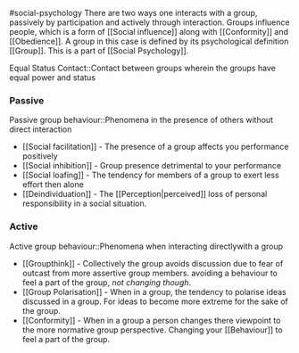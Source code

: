 #social-psychology
There are two ways one interacts with a group, passively by participation and actively through interaction. Groups influence people, which is a form of [[Social influence]] along with [[Conformity]] and [[Obedience]]. A group in this case is defined by its psychological definition [[Group]]. This is a part of [[Social Psychology]].

Equal Status Contact::Contact between groups wherein the groups have equal power and status
<!--SR:!2023-11-09,4,272-->
### Passive
Passive group behaviour::Phenomena in the presence of others without direct interaction
<!--SR:!2023-11-08,4,270-->

* [[Social facilitation]] - The presence of a group affects you performance positively
* [[Social inhibition]] - Group presence detrimental to your performance
* [[Social loafing]] - The tendency for members of a group to exert less effort then alone
* [[Deindividuation]] - The [[Perception|perceived]] loss of personal responsibility in a social situation.

### Active
Active group behaviour::Phenomena when interacting directlywith a group
<!--SR:!2023-11-16,9,250-->
* [[Groupthink]] - Collectively the group avoids discussion due to fear of outcast from more assertive group members. avoiding a behaviour to feel a part of the group, *not changing though*.
* [[Group Polarisation]] - When in a group, the tendency to polarise ideas discussed in a group. For ideas to become more extreme for the sake of the group.
* [[Conformity]] - When in a group a person changes there viewpoint to the more normative group perspective. Changing your [[Behaviour]] to feel a part of the group.
